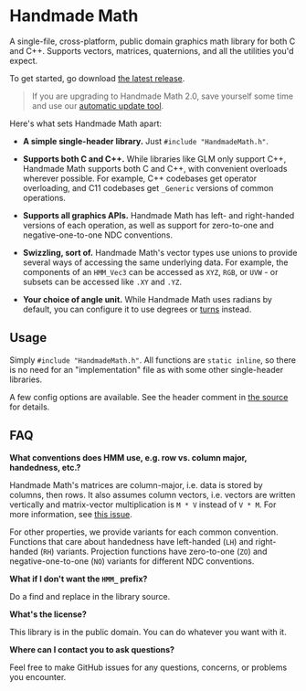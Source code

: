 # Handmade Math

A single-file, cross-platform, public domain graphics math library for both C and C++. Supports vectors, matrices, quaternions, and all the utilities you'd expect.

To get started, go download [the latest release](https://github.com/HandmadeMath/HandmadeMath/releases).

> If you are upgrading to Handmade Math 2.0, save yourself some time and use our [automatic update tool](./update).

Here's what sets Handmade Math apart:

- **A simple single-header library.** Just `#include "HandmadeMath.h"`.

- **Supports both C and C++.** While libraries like GLM only support C++, Handmade Math supports both C and C++, with convenient overloads wherever possible. For example, C++ codebases get operator overloading, and C11 codebases get `_Generic` versions of common operations.
- **Supports all graphics APIs.** Handmade Math has left- and right-handed versions of each operation, as well as support for zero-to-one and negative-one-to-one NDC conventions.
- **Swizzling, sort of.** Handmade Math's vector types use unions to provide several ways of accessing the same underlying data. For example, the components of an `HMM_Vec3` can be accessed as `XYZ`, `RGB`, or `UVW` - or subsets can be accessed like `.XY` and `.YZ`.
- **Your choice of angle unit.** While Handmade Math uses radians by default, you can configure it to use degrees or [turns](https://www.computerenhance.com/p/turns-are-better-than-radians) instead.


## Usage

Simply `#include "HandmadeMath.h"`. All functions are `static inline`, so there is no need for an "implementation" file as with some other single-header libraries.

A few config options are available. See the header comment in [the source](./HandmadeMath.h) for details.


## FAQ

**What conventions does HMM use, e.g. row vs. column major, handedness, etc.?**

Handmade Math's matrices are column-major, i.e. data is stored by columns, then rows. It also assumes column vectors, i.e. vectors are written vertically and matrix-vector multiplication is `M * V` instead of `V * M`. For more information, see [this issue](https://github.com/HandmadeMath/HandmadeMath/issues/124#issuecomment-775737253).

For other properties, we provide variants for each common convention. Functions that care about handedness have left-handed (`LH`) and right-handed (`RH`) variants. Projection functions have zero-to-one (`ZO`) and negative-one-to-one (`NO`) variants for different NDC conventions.

**What if I don't want the `HMM_` prefix?**

Do a find and replace in the library source.

**What's the license?**

This library is in the public domain. You can do whatever you want with it.

**Where can I contact you to ask questions?**

Feel free to make GitHub issues for any questions, concerns, or problems you encounter.
